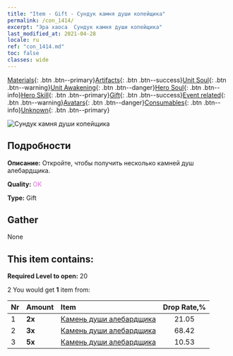 ```yaml
---
title: "Item - Gift - Сундук камня души копейщика"
permalink: /con_1414/
excerpt: "Эра хаоса  Сундук камня души копейщика"
last_modified_at: 2021-04-28
locale: ru
ref: "con_1414.md"
toc: false
classes: wide
---
```

 [Materials](/ItemsRU/){: .btn .btn--primary}[Artifacts](/ItemsRU/Artifacts/){: .btn .btn--success}[Unit Soul](/ItemsRU/UnitSoul/){: .btn .btn--warning}[Unit Awakening](/ItemsRU/UnitAwakening/){: .btn .btn--danger}[Hero Soul](/ItemsRU/HeroSoul/){: .btn .btn--info}[Hero Skill](/ItemsRU/HeroSkill/){: .btn .btn--primary}[Gift](/ItemsRU/Gift/){: .btn .btn--success}[Event related](/ItemsRU/Events/){: .btn .btn--warning}[Avatars](/ItemsRU/Avatars/){: .btn .btn--danger}[Consumables](/ItemsRU/Consumables/){: .btn .btn--info}[Unknown](/ItemsRU/Unknown/){: .btn .btn--primary}

 ![Сундук камня души копейщика](/images/t/i_907028.png)

## Подробности
 **Описание:** Откройте, чтобы получить несколько камней душ алебардщика.

 **Quality:** <span style="color: #DA70D6">OK</span>

 **Type:** Gift

## Gather

  None

## This item contains:

 **Required Level to open:** 20

 2 You would get **1** item  from:

  | Nr | Amount |     Item    | Drop Rate,% |
  |:---|:-------|:------------|:---------:|
  | 1 |  **2x** | [Камень души алебардщика](/ItemsRU/unt_282/) | 21.05 | 
  | 2 |  **3x** | [Камень души алебардщика](/ItemsRU/unt_282/) | 68.42 | 
  | 3 |  **5x** | [Камень души алебардщика](/ItemsRU/unt_282/) | 10.53 | 
